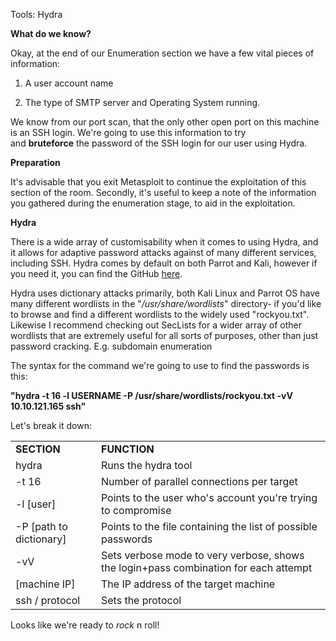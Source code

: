 Tools:
Hydra

**What do we know?**

Okay, at the end of our Enumeration section we have a few vital pieces of information:

1. A user account name  

2. The type of SMTP server and Operating System running.

We know from our port scan, that the only other open port on this machine is an SSH login. We're going to use this information to try and **bruteforce** the password of the SSH login for our user using Hydra.

**Preparation**

It's advisable that you exit Metasploit to continue the exploitation of this section of the room. Secondly, it's useful to keep a note of the information you gathered during the enumeration stage, to aid in the exploitation.  

**Hydra**

There is a wide array of customisability when it comes to using Hydra, and it allows for adaptive password attacks against of many different services, including SSH. Hydra comes by default on both Parrot and Kali, however if you need it, you can find the GitHub [here](https://github.com/vanhauser-thc/thc-hydra).

Hydra uses dictionary attacks primarily, both Kali Linux and Parrot OS have many different wordlists in the "_/usr/share/wordlists_" directory- if you'd like to browse and find a different wordlists to the widely used "rockyou.txt". Likewise I recommend checking out SecLists for a wider array of other wordlists that are extremely useful for all sorts of purposes, other than just password cracking. E.g. subdomain enumeration  

The syntax for the command we're going to use to find the passwords is this:

**"hydra -t 16 -l USERNAME -P /usr/share/wordlists/rockyou.txt -vV 10.10.121.165 ssh"**

Let's break it down:

  

|   |   |
|---|---|
|**SECTION**|**FUNCTION**|
|hydra|Runs the hydra tool|
|-t 16|Number of parallel connections per target|
|-l [user]|Points to the user who's account you're trying to compromise|
|-P [path to dictionary]|Points to the file containing the list of possible passwords|
|-vV|Sets verbose mode to very verbose, shows the login+pass combination for each attempt|
|[machine IP]|The IP address of the target machine|
|ssh / protocol|Sets the protocol|

  

Looks like we're ready to _rock_ n roll!